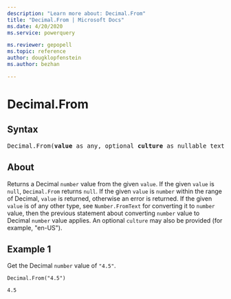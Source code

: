 ```yaml
---
description: "Learn more about: Decimal.From"
title: "Decimal.From | Microsoft Docs"
ms.date: 4/20/2020
ms.service: powerquery

ms.reviewer: gepopell
ms.topic: reference
author: dougklopfenstein
ms.author: bezhan

---
```

# Decimal.From

## Syntax

<pre>
Decimal.From(<b>value</b> as any, optional <b>culture</b> as nullable text) as nullable number 
</pre>
  
## About  
Returns a Decimal `number` value from the given `value`. If the given `value` is `null`, `Decimal.From` returns `null`. If the given `value` is `number` within the range of Decimal, `value` is returned, otherwise an error is returned. If the given `value` is of any other type, see `Number.FromText` for converting it to `number` value, then the previous statement about converting `number` value to Decimal `number` value applies. An optional `culture` may also be provided (for example, "en-US").

## Example 1
Get the Decimal `number` value of `"4.5"`.

```powerquery-m
Decimal.From("4.5")
```

`4.5`
